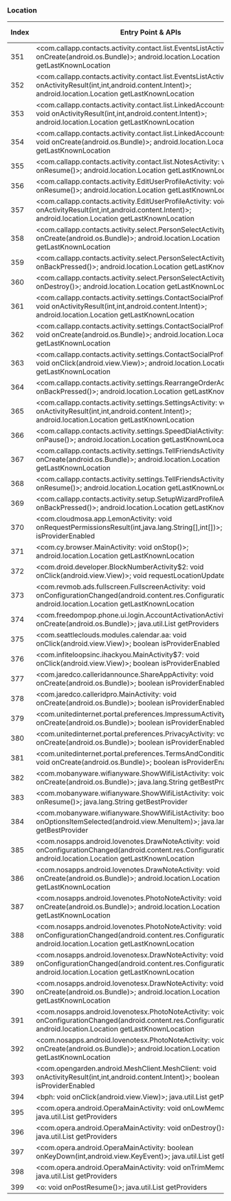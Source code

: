 ### Location
| Index | Entry Point & APIs | Screen shot | Resource id | Label |
| ------------- | ------------- | ------------- |-------------|-------------|
| 351 | <com.callapp.contacts.activity.contact.list.EventsListActivity: void onCreate(android.os.Bundle)>; android.location.Location getLastKnownLocation | ![](D:\COSMOS\output\py\Play_win8\Communication\com.callapp.contacts\com.callapp.contacts.activity.contact.list.EventsListActivity.png) |  | |
| 352 | <com.callapp.contacts.activity.contact.list.EventsListActivity: void onActivityResult(int,int,android.content.Intent)>; android.location.Location getLastKnownLocation | ![](D:\COSMOS\output\py\Play_win8\Communication\com.callapp.contacts\com.callapp.contacts.activity.contact.list.EventsListActivity.png) |  | |
| 353 | <com.callapp.contacts.activity.contact.list.LinkedAccountsActivity: void onActivityResult(int,int,android.content.Intent)>; android.location.Location getLastKnownLocation | ![](D:\COSMOS\output\py\Play_win8\Communication\com.callapp.contacts\com.callapp.contacts.activity.contact.list.LinkedAccountsActivity.png) |  | |
| 354 | <com.callapp.contacts.activity.contact.list.LinkedAccountsActivity: void onCreate(android.os.Bundle)>; android.location.Location getLastKnownLocation | ![](D:\COSMOS\output\py\Play_win8\Communication\com.callapp.contacts\com.callapp.contacts.activity.contact.list.LinkedAccountsActivity.png) |  | |
| 355 | <com.callapp.contacts.activity.contact.list.NotesActivity: void onResume()>; android.location.Location getLastKnownLocation | ![](D:\COSMOS\output\py\Play_win8\Communication\com.callapp.contacts\com.callapp.contacts.activity.contact.list.NotesActivity.png) |  | |
| 356 | <com.callapp.contacts.activity.EditUserProfileActivity: void onResume()>; android.location.Location getLastKnownLocation | ![](D:\COSMOS\output\py\Play_win8\Communication\com.callapp.contacts\com.callapp.contacts.activity.EditUserProfileActivity.png) |  | |
| 357 | <com.callapp.contacts.activity.EditUserProfileActivity: void onActivityResult(int,int,android.content.Intent)>; android.location.Location getLastKnownLocation | ![](D:\COSMOS\output\py\Play_win8\Communication\com.callapp.contacts\com.callapp.contacts.activity.EditUserProfileActivity.png) |  | |
| 358 | <com.callapp.contacts.activity.select.PersonSelectActivity: void onCreate(android.os.Bundle)>; android.location.Location getLastKnownLocation | ![](D:\COSMOS\output\py\Play_win8\Communication\com.callapp.contacts\com.callapp.contacts.activity.select.PersonSelectActivity.png) |  | |
| 359 | <com.callapp.contacts.activity.select.PersonSelectActivity: void onBackPressed()>; android.location.Location getLastKnownLocation | ![](D:\COSMOS\output\py\Play_win8\Communication\com.callapp.contacts\com.callapp.contacts.activity.select.PersonSelectActivity.png) |  | |
| 360 | <com.callapp.contacts.activity.select.PersonSelectActivity: void onDestroy()>; android.location.Location getLastKnownLocation | ![](D:\COSMOS\output\py\Play_win8\Communication\com.callapp.contacts\com.callapp.contacts.activity.select.PersonSelectActivity.png) |  | |
| 361 | <com.callapp.contacts.activity.settings.ContactSocialProfileActivity: void onActivityResult(int,int,android.content.Intent)>; android.location.Location getLastKnownLocation | ![](D:\COSMOS\output\py\Play_win8\Communication\com.callapp.contacts\com.callapp.contacts.activity.settings.ContactSocialProfileActivity.png) |  | |
| 362 | <com.callapp.contacts.activity.settings.ContactSocialProfileActivity: void onCreate(android.os.Bundle)>; android.location.Location getLastKnownLocation | ![](D:\COSMOS\output\py\Play_win8\Communication\com.callapp.contacts\com.callapp.contacts.activity.settings.ContactSocialProfileActivity.png) |  | |
| 363 | <com.callapp.contacts.activity.settings.ContactSocialProfileActivity$2: void onClick(android.view.View)>; android.location.Location getLastKnownLocation | ![](D:\COSMOS\output\py\Play_win8\Communication\com.callapp.contacts\com.callapp.contacts.activity.settings.ContactSocialProfileActivity.png) |  | |
| 364 | <com.callapp.contacts.activity.settings.RearrangeOrderActivity: void onBackPressed()>; android.location.Location getLastKnownLocation | ![](D:\COSMOS\output\py\Play_win8\Communication\com.callapp.contacts\com.callapp.contacts.activity.settings.RearrangeOrderActivity.png) |  | |
| 365 | <com.callapp.contacts.activity.settings.SettingsActivity: void onActivityResult(int,int,android.content.Intent)>; android.location.Location getLastKnownLocation | ![](D:\COSMOS\output\py\Play_win8\Communication\com.callapp.contacts\com.callapp.contacts.activity.settings.SettingsActivity.png) |  | |
| 366 | <com.callapp.contacts.activity.settings.SpeedDialActivity: void onPause()>; android.location.Location getLastKnownLocation | ![](D:\COSMOS\output\py\Play_win8\Communication\com.callapp.contacts\com.callapp.contacts.activity.settings.SpeedDialActivity.png) |  | |
| 367 | <com.callapp.contacts.activity.settings.TellFriendsActivity: void onCreate(android.os.Bundle)>; android.location.Location getLastKnownLocation | ![](D:\COSMOS\output\py\Play_win8\Communication\com.callapp.contacts\com.callapp.contacts.activity.settings.TellFriendsActivity.png) |  | |
| 368 | <com.callapp.contacts.activity.settings.TellFriendsActivity: void onResume()>; android.location.Location getLastKnownLocation | ![](D:\COSMOS\output\py\Play_win8\Communication\com.callapp.contacts\com.callapp.contacts.activity.settings.TellFriendsActivity.png) |  | |
| 369 | <com.callapp.contacts.activity.setup.SetupWizardProfileActivity: void onBackPressed()>; android.location.Location getLastKnownLocation | ![](D:\COSMOS\output\py\Play_win8\Communication\com.callapp.contacts\com.callapp.contacts.activity.setup.SetupWizardProfileActivity.png) |  | |
| 370 | <com.cloudmosa.app.LemonActivity: void onRequestPermissionsResult(int,java.lang.String[],int[])>; boolean isProviderEnabled | ![](D:\COSMOS\output\py\Play_win8\Education\com.cloudmosa.puffinAcademy\com.cloudmosa.app.LemonActivity.png) |  | |
| 371 | <com.cy.browser.MainActivity: void onStop()>; android.location.Location getLastKnownLocation | ![](D:\COSMOS\output\py\Play_win8\Communication\com.cy.browser\com.cy.browser.MainActivity.png) |  | |
| 372 | <com.droid.developer.BlockNumberActivity$2: void onClick(android.view.View)>; void requestLocationUpdates | ![](D:\COSMOS\output\py\Play_win8\Communication\com.droid.caller.id.phone.number.location\com.droid.developer.BlockNumberActivity.png) |  | |
| 373 | <com.revmob.ads.fullscreen.FullscreenActivity: void onConfigurationChanged(android.content.res.Configuration)>; android.location.Location getLastKnownLocation | ![](D:\COSMOS\output\py\Play_win8\Communication\com.free.phone.number.tracker\com.revmob.ads.fullscreen.FullscreenActivity.png) |  | |
| 374 | <com.freedompop.phone.ui.login.AccountActivationActivity: void onCreate(android.os.Bundle)>; java.util.List getProviders | ![](D:\COSMOS\output\py\Play_win8\Communication\com.freedompop.ott\com.freedompop.phone.ui.login.AccountActivationActivity.png) |  | |
| 375 | <com.seattleclouds.modules.calendar.aa: void onClick(android.view.View)>; boolean isProviderEnabled | ![](D:\COSMOS\output\py\Play_win8\Communication\com.freefacetimevideocall.magicappcallingmessaging\com.seattleclouds.modules.calendar.EventEditActivity.png) |  | |
| 376 | <com.infiteloopsinc.ihackyou.MainActivity$7: void onClick(android.view.View)>; boolean isProviderEnabled | ![](D:\COSMOS\output\py\Play_win8\Communication\com.infiteloopsinc.ihackyou\com.infiteloopsinc.ihackyou.MainActivity.png) |  | |
| 377 | <com.jaredco.calleridannounce.ShareAppActivity: void onCreate(android.os.Bundle)>; boolean isProviderEnabled | ![](D:\COSMOS\output\py\Play_win8\Communication\com.jaredco.calleridannounce\com.jaredco.calleridannounce.ShareAppActivity.png) |  | |
| 378 | <com.jaredco.calleridpro.MainActivity: void onCreate(android.os.Bundle)>; boolean isProviderEnabled | ![](D:\COSMOS\output\py\Play_win8\Communication\com.jaredco.calleridpro\com.jaredco.calleridpro.MainActivity.png) |  | |
| 379 | <com.unitedinternet.portal.preferences.ImpressumActivity: void onCreate(android.os.Bundle)>; boolean isProviderEnabled | ![](D:\COSMOS\output\py\Play_win8\Communication\de.gmx.mobile.android.mail\com.unitedinternet.portal.preferences.ImpressumActivity.png) |  | |
| 380 | <com.unitedinternet.portal.preferences.PrivacyActivity: void onCreate(android.os.Bundle)>; boolean isProviderEnabled | ![](D:\COSMOS\output\py\Play_win8\Communication\de.gmx.mobile.android.mail\com.unitedinternet.portal.preferences.PrivacyActivity.png) |  | |
| 381 | <com.unitedinternet.portal.preferences.TermsAndConditionsActivity: void onCreate(android.os.Bundle)>; boolean isProviderEnabled | ![](D:\COSMOS\output\py\Play_win8\Communication\de.gmx.mobile.android.mail\com.unitedinternet.portal.preferences.TermsAndConditionsActivity.png) |  | |
| 382 | <com.mobanyware.wifianyware.ShowWifiListActivity: void onCreate(android.os.Bundle)>; java.lang.String getBestProvider | ![](D:\COSMOS\output\py\Play_win8\Communication\com.mobanyware\com.mobanyware.wifianyware.ShowWifiListActivity.png) |  | |
| 383 | <com.mobanyware.wifianyware.ShowWifiListActivity: void onResume()>; java.lang.String getBestProvider | ![](D:\COSMOS\output\py\Play_win8\Communication\com.mobanyware\com.mobanyware.wifianyware.ShowWifiListActivity.png) |  | |
| 384 | <com.mobanyware.wifianyware.ShowWifiListActivity: boolean onOptionsItemSelected(android.view.MenuItem)>; java.lang.String getBestProvider | ![](D:\COSMOS\output\py\Play_win8\Communication\com.mobanyware\com.mobanyware.wifianyware.ShowWifiListActivity.png) |  | |
| 385 | <com.nosapps.android.lovenotes.DrawNoteActivity: void onConfigurationChanged(android.content.res.Configuration)>; android.location.Location getLastKnownLocation | ![](D:\COSMOS\output\py\Play_win8\Communication\com.nosapps.android.lovenotes\com.nosapps.android.lovenotes.DrawNoteActivity.png) |  | |
| 386 | <com.nosapps.android.lovenotes.DrawNoteActivity: void onCreate(android.os.Bundle)>; android.location.Location getLastKnownLocation | ![](D:\COSMOS\output\py\Play_win8\Communication\com.nosapps.android.lovenotes\com.nosapps.android.lovenotes.DrawNoteActivity.png) |  | |
| 387 | <com.nosapps.android.lovenotes.PhotoNoteActivity: void onCreate(android.os.Bundle)>; android.location.Location getLastKnownLocation | ![](D:\COSMOS\output\py\Play_win8\Communication\com.nosapps.android.lovenotes\com.nosapps.android.lovenotes.PhotoNoteActivity.png) |  | |
| 388 | <com.nosapps.android.lovenotes.PhotoNoteActivity: void onConfigurationChanged(android.content.res.Configuration)>; android.location.Location getLastKnownLocation | ![](D:\COSMOS\output\py\Play_win8\Communication\com.nosapps.android.lovenotes\com.nosapps.android.lovenotes.PhotoNoteActivity.png) |  | |
| 389 | <com.nosapps.android.lovenotesx.DrawNoteActivity: void onConfigurationChanged(android.content.res.Configuration)>; android.location.Location getLastKnownLocation | ![](D:\COSMOS\output\py\Play_win8\Communication\com.nosapps.android.lovenotesx\com.nosapps.android.lovenotesx.DrawNoteActivity.png) |  | |
| 390 | <com.nosapps.android.lovenotesx.DrawNoteActivity: void onCreate(android.os.Bundle)>; android.location.Location getLastKnownLocation | ![](D:\COSMOS\output\py\Play_win8\Communication\com.nosapps.android.lovenotesx\com.nosapps.android.lovenotesx.DrawNoteActivity.png) |  | |
| 391 | <com.nosapps.android.lovenotesx.PhotoNoteActivity: void onConfigurationChanged(android.content.res.Configuration)>; android.location.Location getLastKnownLocation | ![](D:\COSMOS\output\py\Play_win8\Communication\com.nosapps.android.lovenotesx\com.nosapps.android.lovenotesx.PhotoNoteActivity.png) |  | |
| 392 | <com.nosapps.android.lovenotesx.PhotoNoteActivity: void onCreate(android.os.Bundle)>; android.location.Location getLastKnownLocation | ![](D:\COSMOS\output\py\Play_win8\Communication\com.nosapps.android.lovenotesx\com.nosapps.android.lovenotesx.PhotoNoteActivity.png) |  | |
| 393 | <com.opengarden.android.MeshClient.MeshClient: void onActivityResult(int,int,android.content.Intent)>; boolean isProviderEnabled | ![](D:\COSMOS\output\py\Play_win8\Communication\com.opengarden.android.MeshClient\com.opengarden.android.MeshClient.MeshClient.png) |  | |
| 394 | <bph: void onClick(android.view.View)>; java.util.List getProviders | ![](D:\COSMOS\output\py\Play_win8\Communication\com.opera.browser\com.opera.android.OperaMainActivity.png) |  | |
| 395 | <com.opera.android.OperaMainActivity: void onLowMemory()>; java.util.List getProviders | ![](D:\COSMOS\output\py\Play_win8\Communication\com.opera.browser.beta\com.opera.android.OperaMainActivity.png) |  | |
| 396 | <com.opera.android.OperaMainActivity: void onDestroy()>; java.util.List getProviders | ![](D:\COSMOS\output\py\Play_win8\Communication\com.opera.browser.beta\com.opera.android.OperaMainActivity.png) |  | |
| 397 | <com.opera.android.OperaMainActivity: boolean onKeyDown(int,android.view.KeyEvent)>; java.util.List getProviders | ![](D:\COSMOS\output\py\Play_win8\Communication\com.opera.browser.beta\com.opera.android.OperaMainActivity.png) |  | |
| 398 | <com.opera.android.OperaMainActivity: void onTrimMemory(int)>; java.util.List getProviders | ![](D:\COSMOS\output\py\Play_win8\Communication\com.opera.browser.beta\com.opera.android.OperaMainActivity.png) |  | |
| 399 | <o: void onPostResume()>; java.util.List getProviders | ![](D:\COSMOS\output\py\Play_win8\Communication\com.opera.browser\o.png) |  | |
